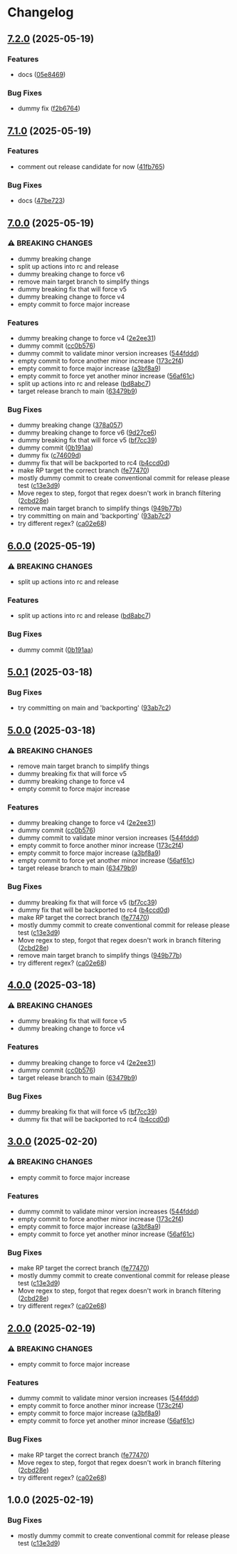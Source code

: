 # Changelog

## [7.2.0](https://github.com/Achllle/action-playground/compare/v7.1.0...v7.2.0) (2025-05-19)


### Features

* docs ([05e8469](https://github.com/Achllle/action-playground/commit/05e8469d78cf1cc6a2f7e5c48df4af008b550f81))


### Bug Fixes

* dummy fix ([f2b6764](https://github.com/Achllle/action-playground/commit/f2b67642853e1a2191d8b56663fc048009eb644d))

## [7.1.0](https://github.com/Achllle/action-playground/compare/v7.0.0...v7.1.0) (2025-05-19)


### Features

* comment out release candidate for now ([41fb765](https://github.com/Achllle/action-playground/commit/41fb7653a3ff01914c925f49f5af4a556a0dd4bc))


### Bug Fixes

* docs ([47be723](https://github.com/Achllle/action-playground/commit/47be723126af483748ba100d33ca3072312cf406))

## [7.0.0](https://github.com/Achllle/action-playground/compare/v6.0.0...v7.0.0) (2025-05-19)


### ⚠ BREAKING CHANGES

* dummy breaking change
* split up actions into rc and release
* dummy breaking change to force v6
* remove main target branch to simplify things
* dummy breaking fix that will force v5
* dummy breaking change to force v4
* empty commit to force major increase

### Features

* dummy breaking change to force v4 ([2e2ee31](https://github.com/Achllle/action-playground/commit/2e2ee31179548fc4730f1bd6014ee4341af2846c))
* dummy commit ([cc0b576](https://github.com/Achllle/action-playground/commit/cc0b5769b188bbeffafbae6480df5f9a890c7ed4))
* dummy commit to validate minor version increases ([544fddd](https://github.com/Achllle/action-playground/commit/544fddd50ea1da971421343d97c94c483dd7d55b))
* empty commit to force another minor increase ([173c2f4](https://github.com/Achllle/action-playground/commit/173c2f4a0e99922237bcd8b078bcbabfc569b67e))
* empty commit to force major increase ([a3bf8a9](https://github.com/Achllle/action-playground/commit/a3bf8a910559e5c86ee52d9773be93a808ac9677))
* empty commit to force yet another minor increase ([56af61c](https://github.com/Achllle/action-playground/commit/56af61cb55f60c188773a9a3cbd28cbabf1c4354))
* split up actions into rc and release ([bd8abc7](https://github.com/Achllle/action-playground/commit/bd8abc75f19942a0eb7fd14d060db6df537034f2))
* target release branch to main ([63479b9](https://github.com/Achllle/action-playground/commit/63479b97ea7e25b0f1edd05dbbef926f71a401b6))


### Bug Fixes

* dummy breaking change ([378a057](https://github.com/Achllle/action-playground/commit/378a0575db8131c106b1fc74296dc6138aad280c))
* dummy breaking change to force v6 ([9d27ce6](https://github.com/Achllle/action-playground/commit/9d27ce6123a976ecece7b1139133527c70b3fbd0))
* dummy breaking fix that will force v5 ([bf7cc39](https://github.com/Achllle/action-playground/commit/bf7cc3982b43371f0afdefbe98b04a55be6386c8))
* dummy commit ([0b191aa](https://github.com/Achllle/action-playground/commit/0b191aac1a3d301da704e05e893a1058d6825d20))
* dummy fix ([c74609d](https://github.com/Achllle/action-playground/commit/c74609d5c4d93467f3a1e8b653d92e69d49a35b0))
* dummy fix that will be backported to rc4 ([b4ccd0d](https://github.com/Achllle/action-playground/commit/b4ccd0deefe728833562a83fcd8eefb924134fff))
* make RP target the correct branch ([fe77470](https://github.com/Achllle/action-playground/commit/fe7747016eabb16c033921a8f01e7b17a37407d5))
* mostly dummy commit to create conventional commit for release please test ([c13e3d9](https://github.com/Achllle/action-playground/commit/c13e3d9fe8bd41cb9568a480c8cffe24a5861b73))
* Move regex to step, forgot that regex doesn't work in branch filtering ([2cbd28e](https://github.com/Achllle/action-playground/commit/2cbd28ea8d45758932e154503255b689b2fb7f19))
* remove main target branch to simplify things ([949b77b](https://github.com/Achllle/action-playground/commit/949b77bf9f400f6aefb4c94764735a02c486ebad))
* try committing on main and 'backporting' ([93ab7c2](https://github.com/Achllle/action-playground/commit/93ab7c260d3293fa557da7ac90e16c5cc870e034))
* try different regex? ([ca02e68](https://github.com/Achllle/action-playground/commit/ca02e68790d3436a6eee4eee7f7b4394a2b767e9))

## [6.0.0](https://github.com/Achllle/action-playground/compare/v5.0.1...v6.0.0) (2025-05-19)


### ⚠ BREAKING CHANGES

* split up actions into rc and release

### Features

* split up actions into rc and release ([bd8abc7](https://github.com/Achllle/action-playground/commit/bd8abc75f19942a0eb7fd14d060db6df537034f2))


### Bug Fixes

* dummy commit ([0b191aa](https://github.com/Achllle/action-playground/commit/0b191aac1a3d301da704e05e893a1058d6825d20))

## [5.0.1](https://github.com/Achllle/action-playground/compare/v5.0.0...v5.0.1) (2025-03-18)


### Bug Fixes

* try committing on main and 'backporting' ([93ab7c2](https://github.com/Achllle/action-playground/commit/93ab7c260d3293fa557da7ac90e16c5cc870e034))

## [5.0.0](https://github.com/Achllle/action-playground/compare/v4.0.0...v5.0.0) (2025-03-18)


### ⚠ BREAKING CHANGES

* remove main target branch to simplify things
* dummy breaking fix that will force v5
* dummy breaking change to force v4
* empty commit to force major increase

### Features

* dummy breaking change to force v4 ([2e2ee31](https://github.com/Achllle/action-playground/commit/2e2ee31179548fc4730f1bd6014ee4341af2846c))
* dummy commit ([cc0b576](https://github.com/Achllle/action-playground/commit/cc0b5769b188bbeffafbae6480df5f9a890c7ed4))
* dummy commit to validate minor version increases ([544fddd](https://github.com/Achllle/action-playground/commit/544fddd50ea1da971421343d97c94c483dd7d55b))
* empty commit to force another minor increase ([173c2f4](https://github.com/Achllle/action-playground/commit/173c2f4a0e99922237bcd8b078bcbabfc569b67e))
* empty commit to force major increase ([a3bf8a9](https://github.com/Achllle/action-playground/commit/a3bf8a910559e5c86ee52d9773be93a808ac9677))
* empty commit to force yet another minor increase ([56af61c](https://github.com/Achllle/action-playground/commit/56af61cb55f60c188773a9a3cbd28cbabf1c4354))
* target release branch to main ([63479b9](https://github.com/Achllle/action-playground/commit/63479b97ea7e25b0f1edd05dbbef926f71a401b6))


### Bug Fixes

* dummy breaking fix that will force v5 ([bf7cc39](https://github.com/Achllle/action-playground/commit/bf7cc3982b43371f0afdefbe98b04a55be6386c8))
* dummy fix that will be backported to rc4 ([b4ccd0d](https://github.com/Achllle/action-playground/commit/b4ccd0deefe728833562a83fcd8eefb924134fff))
* make RP target the correct branch ([fe77470](https://github.com/Achllle/action-playground/commit/fe7747016eabb16c033921a8f01e7b17a37407d5))
* mostly dummy commit to create conventional commit for release please test ([c13e3d9](https://github.com/Achllle/action-playground/commit/c13e3d9fe8bd41cb9568a480c8cffe24a5861b73))
* Move regex to step, forgot that regex doesn't work in branch filtering ([2cbd28e](https://github.com/Achllle/action-playground/commit/2cbd28ea8d45758932e154503255b689b2fb7f19))
* remove main target branch to simplify things ([949b77b](https://github.com/Achllle/action-playground/commit/949b77bf9f400f6aefb4c94764735a02c486ebad))
* try different regex? ([ca02e68](https://github.com/Achllle/action-playground/commit/ca02e68790d3436a6eee4eee7f7b4394a2b767e9))

## [4.0.0](https://github.com/Achllle/action-playground/compare/v3.0.0...v4.0.0) (2025-03-18)


### ⚠ BREAKING CHANGES

* dummy breaking fix that will force v5
* dummy breaking change to force v4

### Features

* dummy breaking change to force v4 ([2e2ee31](https://github.com/Achllle/action-playground/commit/2e2ee31179548fc4730f1bd6014ee4341af2846c))
* dummy commit ([cc0b576](https://github.com/Achllle/action-playground/commit/cc0b5769b188bbeffafbae6480df5f9a890c7ed4))
* target release branch to main ([63479b9](https://github.com/Achllle/action-playground/commit/63479b97ea7e25b0f1edd05dbbef926f71a401b6))


### Bug Fixes

* dummy breaking fix that will force v5 ([bf7cc39](https://github.com/Achllle/action-playground/commit/bf7cc3982b43371f0afdefbe98b04a55be6386c8))
* dummy fix that will be backported to rc4 ([b4ccd0d](https://github.com/Achllle/action-playground/commit/b4ccd0deefe728833562a83fcd8eefb924134fff))

## [3.0.0](https://github.com/Achllle/action-playground/compare/v2.0.0...v3.0.0) (2025-02-20)


### ⚠ BREAKING CHANGES

* empty commit to force major increase

### Features

* dummy commit to validate minor version increases ([544fddd](https://github.com/Achllle/action-playground/commit/544fddd50ea1da971421343d97c94c483dd7d55b))
* empty commit to force another minor increase ([173c2f4](https://github.com/Achllle/action-playground/commit/173c2f4a0e99922237bcd8b078bcbabfc569b67e))
* empty commit to force major increase ([a3bf8a9](https://github.com/Achllle/action-playground/commit/a3bf8a910559e5c86ee52d9773be93a808ac9677))
* empty commit to force yet another minor increase ([56af61c](https://github.com/Achllle/action-playground/commit/56af61cb55f60c188773a9a3cbd28cbabf1c4354))


### Bug Fixes

* make RP target the correct branch ([fe77470](https://github.com/Achllle/action-playground/commit/fe7747016eabb16c033921a8f01e7b17a37407d5))
* mostly dummy commit to create conventional commit for release please test ([c13e3d9](https://github.com/Achllle/action-playground/commit/c13e3d9fe8bd41cb9568a480c8cffe24a5861b73))
* Move regex to step, forgot that regex doesn't work in branch filtering ([2cbd28e](https://github.com/Achllle/action-playground/commit/2cbd28ea8d45758932e154503255b689b2fb7f19))
* try different regex? ([ca02e68](https://github.com/Achllle/action-playground/commit/ca02e68790d3436a6eee4eee7f7b4394a2b767e9))

## [2.0.0](https://github.com/Achllle/action-playground/compare/v1.0.0...v2.0.0) (2025-02-19)


### ⚠ BREAKING CHANGES

* empty commit to force major increase

### Features

* dummy commit to validate minor version increases ([544fddd](https://github.com/Achllle/action-playground/commit/544fddd50ea1da971421343d97c94c483dd7d55b))
* empty commit to force another minor increase ([173c2f4](https://github.com/Achllle/action-playground/commit/173c2f4a0e99922237bcd8b078bcbabfc569b67e))
* empty commit to force major increase ([a3bf8a9](https://github.com/Achllle/action-playground/commit/a3bf8a910559e5c86ee52d9773be93a808ac9677))
* empty commit to force yet another minor increase ([56af61c](https://github.com/Achllle/action-playground/commit/56af61cb55f60c188773a9a3cbd28cbabf1c4354))


### Bug Fixes

* make RP target the correct branch ([fe77470](https://github.com/Achllle/action-playground/commit/fe7747016eabb16c033921a8f01e7b17a37407d5))
* Move regex to step, forgot that regex doesn't work in branch filtering ([2cbd28e](https://github.com/Achllle/action-playground/commit/2cbd28ea8d45758932e154503255b689b2fb7f19))
* try different regex? ([ca02e68](https://github.com/Achllle/action-playground/commit/ca02e68790d3436a6eee4eee7f7b4394a2b767e9))

## 1.0.0 (2025-02-19)


### Bug Fixes

* mostly dummy commit to create conventional commit for release please test ([c13e3d9](https://github.com/Achllle/action-playground/commit/c13e3d9fe8bd41cb9568a480c8cffe24a5861b73))
